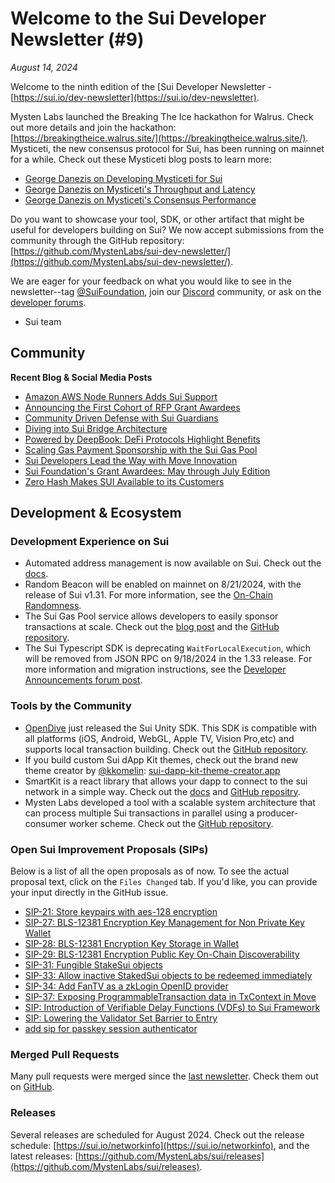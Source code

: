 # Welcome to the Sui Developer Newsletter (#9)

_August 14, 2024_

Welcome to the ninth edition of the [Sui Developer Newsletter - [https://sui.io/dev-newsletter](https://sui.io/dev-newsletter). 

Mysten Labs launched the Breaking The Ice hackathon for Walrus. Check out more details and join the hackathon: [https://breakingtheice.walrus.site/](https://breakingtheice.walrus.site/).
Mysticeti, the new consensus protocol for Sui, has been running on mainnet for a while. Check out these Mysticeti blog posts to learn more:

* [George Danezis on Developing Mysticeti for Sui](https://blog.sui.io/mysticeti-consensus-innovation-george-danezis/)
* [George Danezis on Mysticeti's Throughput and Latency](https://blog.sui.io/mysticeti-latency-throughput-george-danezis/)
* [George Danezis on Mysticeti's Consensus Performance](https://blog.sui.io/mysticeti-consensus-performance-george-danezis/)
    
Do you want to showcase your tool, SDK, or other artifact that might be useful for developers building on Sui? We now accept submissions from the community through the GitHub repository: [https://github.com/MystenLabs/sui-dev-newsletter/](https://github.com/MystenLabs/sui-dev-newsletter/).

We are eager for your feedback on what you would like to see in the newsletter--tag [@SuiFoundation](https://twitter.com/@SuiFoundation), join our [Discord](https://discord.gg/sui) community, or ask on the [developer forums](https://forums.sui.io/).

- Sui team

## Community

**Recent Blog & Social Media Posts**

* [Amazon AWS Node Runners Adds Sui Support](https://blog.sui.io/amazon-aws-node-runners-infrastructure/)
* [Announcing the First Cohort of RFP Grant Awardees](https://blog.sui.io/first-cohort-rfp-grant-awardees/)
* [Community Driven Defense with Sui Guardians](https://blog.sui.io/sui-guardians-community-driven-defense/)
* [Diving into Sui Bridge Architecture](https://blog.sui.io/sui-bridge-architecture/)
* [Powered by DeepBook: DeFi Protocols Highlight Benefits](https://blog.sui.io/deepbook-powers-defi-protocols/)
* [Scaling Gas Payment Sponsorship with the Sui Gas Pool](https://blog.sui.io/sui-gas-pool-scaling-gas-payments/)
* [Sui Developers Lead the Way with Move Innovation](https://blog.sui.io/sui-developers-electric-capital-report-july-2024/)
* [Sui Foundation's Grant Awardees: May through July Edition](https://blog.sui.io/may-june-july-grant-recipients/)
* [Zero Hash Makes SUI Available to its Customers](https://blog.sui.io/zero-hash-onboards-sui/)

## Development & Ecosystem

### Development Experience on Sui

* Automated address management is now available on Sui. Check out the [docs](https://docs.sui.io/concepts/sui-move-concepts/packages/automated-address-management).
* Random Beacon will be enabled on mainnet on 8/21/2024, with the release of Sui v1.31. For more information, see the [On-Chain Randomness](https://docs.sui.io/guides/developer/advanced/randomness-onchain).
* The Sui Gas Pool service allows developers to easily sponsor transactions at scale. Check out the [blog post](https://blog.sui.io/sui-gas-pool-scaling-gas-payments/) and the [GitHub repository](https://github.com/MystenLabs/sui-gas-pool).
* The Sui Typescript SDK is deprecating `WaitForLocalExecution`, which will be removed from JSON RPC on 9/18/2024 in the 1.33 release. For more information and migration instructions, see the [Developer Announcements forum post](https://forums.sui.io/t/deprecating-waitforlocalexecution/45988). 

### Tools by the Community

* [OpenDive](https://github.com/OpenDive) just released the Sui Unity SDK. This SDK is compatible with all platforms (iOS, Android, WebGL, Apple TV, Vision Pro,etc) and supports local transaction building. Check out the [GitHub repository](https://github.com/OpenDive/Sui-Unity-SDK).
* If you build custom Sui dApp Kit themes, check out the brand new theme creator by [@kkomelin](https://twitter.com/kkomelin): [sui-dapp-kit-theme-creator.app](https://sui-dapp-kit-theme-creator.app)
* SmartKit is a react library that allows your dapp to connect to the sui network in a simple way. Check out the [docs](https://smartkit.vercel.app/) and [GitHub repositry](https://github.com/heapup-tech/smartkit).
* Mysten Labs developed a tool with a scalable system architecture that can process multiple Sui transactions in parallel using a producer-consumer worker scheme. Check out the [GitHub repository](https://github.com/MystenLabs/minting-server).

### Open Sui Improvement Proposals (SIPs)

Below is a list of all the open proposals as of now. To see the actual proposal text, click on the `Files Changed` tab. If you'd like, you can provide your input directly in the GitHub issue.

* [SIP-21: Store keypairs with aes-128 encryption](https://github.com/sui-foundation/sips/pull/21)
* [SIP-27: BLS-12381 Encryption Key Management for Non Private Key Wallet](https://github.com/sui-foundation/sips/pull/27)
* [SIP-28: BLS-12381 Encryption Key Storage in Wallet](https://github.com/sui-foundation/sips/pull/28)
* [SIP-29: BLS-12381 Encryption Public Key On-Chain Discoverability](https://github.com/sui-foundation/sips/pull/29)
* [SIP-31: Fungible StakeSui objects](https://github.com/sui-foundation/sips/pull/31)
* [SIP-33: Allow inactive StakedSui objects to be redeemed immediately](https://github.com/sui-foundation/sips/pull/33)
* [SIP-34: Add FanTV as a zkLogin OpenID provider](https://github.com/sui-foundation/sips/pull/34)
* [SIP-37: Exposing ProgrammableTransaction data in TxContext in Move](https://github.com/sui-foundation/sips/pull/37)
* [SIP: Introduction of Verifiable Delay Functions (VDFs) to Sui Framework](https://github.com/sui-foundation/sips/pull/38)
* [SIP: Lowering the Validator Set Barrier to Entry](https://github.com/sui-foundation/sips/pull/39)
* [add sip for passkey session authenticator](https://github.com/sui-foundation/sips/pull/36)


### Merged Pull Requests

Many pull requests were merged since the [last newsletter](https://dev.news.sui.io/archive/edition-8). Check them out on [GitHub](https://github.com/search?q=is%3Apr%20-author%3Aapp%2Fsui-merge-bot%20org%3Amystenlabs%20repo%3Asui%20is%3Amerged%20merged%3A2024-07-10..2024-08-14&type=pullrequests).

### Releases
Several releases are scheduled for August 2024. Check out the release schedule: [https://sui.io/networkinfo](https://sui.io/networkinfo), and the latest releases: [https://github.com/MystenLabs/sui/releases](https://github.com/MystenLabs/sui/releases).
